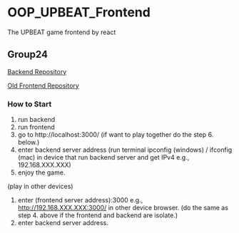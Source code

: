 # OOP_UPBEAT_Frontend
The UPBEAT game frontend by react

## Group24

[Backend Repository](https://github.com/JameSs-66/OOP_UPBEAT_Backend)

[Old Frontend Repository](https://github.com/Unlxii/UPBEAT_Frontend)

### How to Start
1. run backend
2. run frontend
3. go to http://localhost:3000/ (if want to play together do the step 6. below.)
4. enter backend server address (run terminal ipconfig (windows) / ifconfig (mac) in device that run backend server and get IPv4 e.g., 192.168.XXX.XXX)
5. enjoy the game.
   
(play in other devices)
1. enter (frontend server address):3000 e.g., http://192.168.XXX.XXX:3000/ in other device browser. (do the same as step 4. above if the frontend and backend are isolate.)
2. enter backend server address. 


